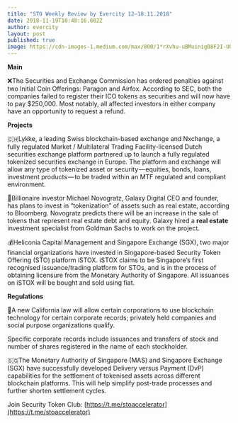 ```yaml
---
title: "STO Weekly Review by Evercity 12–18.11.2018"
date: 2018-11-19T10:48:16.602Z
author: evercity
layout: post
published: true
image: https://cdn-images-1.medium.com/max/800/1*rXvhu-uBMuinigB8F2I-UQ.png
---
```


**Main**

❌The Securities and Exchange Commission has ordered penalties against two Initial Coin Offerings: Paragon and Airfox. According to SEC, both the companies failed to register their ICO tokens as securities and will now have to pay $250,000. Most notably, all affected investors in either company have an opportunity to request a refund.

**Projects**

🇨🇭Lykke, a leading Swiss blockchain-based exchange and Nxchange, a fully regulated Market / Multilateral Trading Facility-licensed Dutch securities exchange platform partnered up to launch a fully regulated tokenized securities exchange in Europe. The platform and exchange will allow any type of tokenized asset or security — equities, bonds, loans, investment products — to be traded within an MTF regulated and compliant environment.

🌌Billionaire investor Michael Novogratz, Galaxy Digital CEO and founder, has plans to invest in “tokenization” of assets such as real estate, according to Bloomberg. Novogratz predicts there will be an increase in the sale of tokens that represent real estate debt and equity. Galaxy hired a **real estate** investment specialist from Goldman Sachs to work on the project.

💰Heliconia Capital Management and Singapore Exchange (SGX), two major financial organizations have invested in Singapore-based Security Token Offering (STO) platform iSTOX. iSTOX claims to be Singapore’s first recognised issuance/trading platform for STOs, and is in the process of obtaining licensure from the Monetary Authority of Singapore. All issuances on iSTOX will be bought and sold using fiat.

**Regulations**

🔨A new California law will allow certain corporations to use blockchain technology for certain corporate records; privately held companies and social purpose organizations qualify.

Specific corporate records include issuances and transfers of stock and number of shares registered in the name of each stockholder.

🇸🇬The Monetary Authority of Singapore (MAS) and Singapore Exchange (SGX) have successfully developed Delivery versus Payment (DvP) capabilities for the settlement of tokenised assets across different blockchain platforms. This will help simplify post-trade processes and further shorten settlement cycles.

Join Security Token Club: [https://t.me/stoaccelerator](https://t.me/stoaccelerator)
